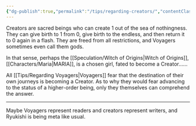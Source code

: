 ```yaml
---
{"dg-publish":true,"permalink":"/tips/regarding-creators/","contentClasses":"center-headings red-truth red-links blue-truth"}
---
```



Creators are sacred beings who can create 1 out of the sea of nothingness.
They can give birth to 1 from 0, give birth to the endless, and then return it to 0 again in a flash.
They are freed from all restrictions, and Voyagers sometimes even call them gods.

In that sense, perhaps the [[Speculation/Witch of Origins\|Witch of Origins]], [[Characters/Maria\|MARIA]], is a chosen girl, fated to become a Creator……

All [[Tips/Regarding Voyagers\|Voyagers]] fear that the destination of their own journeys is becoming a Creator.
As to why they would fear advancing to the status of a higher-order being, only they themselves can comprehend the answer.

---

Maybe Voyagers represent readers and creators represent writers, and Ryukishi is being meta like usual.